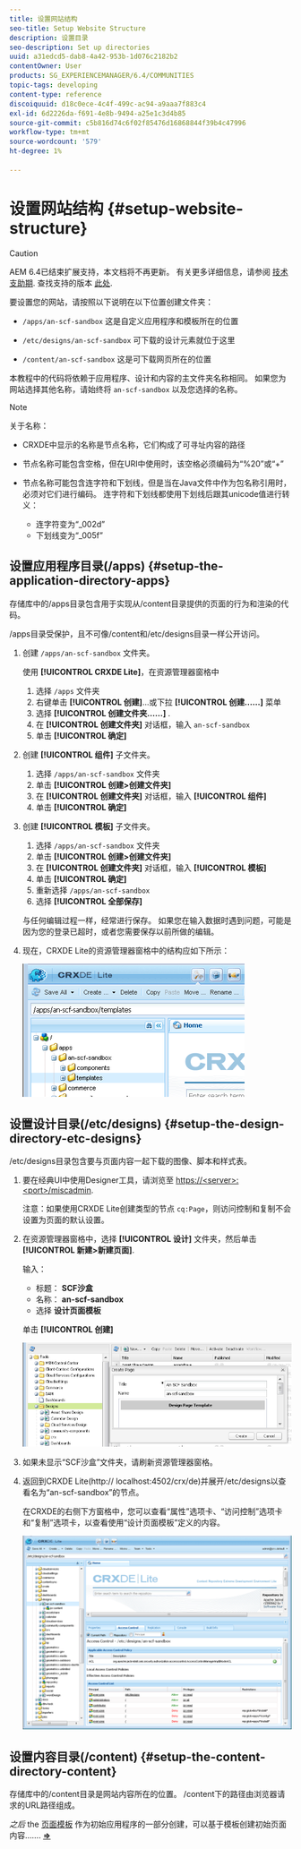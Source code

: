 ```yaml
---
title: 设置网站结构
seo-title: Setup Website Structure
description: 设置目录
seo-description: Set up directories
uuid: a31edcd5-dab8-4a42-953b-1d076c2182b2
contentOwner: User
products: SG_EXPERIENCEMANAGER/6.4/COMMUNITIES
topic-tags: developing
content-type: reference
discoiquuid: d18c0ece-4c4f-499c-ac94-a9aaa7f883c4
exl-id: 6d2226da-f691-4e8b-9494-a25e1c3d4b85
source-git-commit: c5b816d74c6f02f85476d16868844f39b4c47996
workflow-type: tm+mt
source-wordcount: '579'
ht-degree: 1%

---
```


# 设置网站结构 {#setup-website-structure}

>[!CAUTION]
>
>AEM 6.4已结束扩展支持，本文档将不再更新。 有关更多详细信息，请参阅 [技术支助期](https://helpx.adobe.com/cn/support/programs/eol-matrix.html). 查找支持的版本 [此处](https://experienceleague.adobe.com/docs/).

要设置您的网站，请按照以下说明在以下位置创建文件夹：

* `/apps/an-scf-sandbox`
这是自定义应用程序和模板所在的位置

* `/etc/designs/an-scf-sandbox`
可下载的设计元素就位于这里

* `/content/an-scf-sandbox`
这是可下载网页所在的位置

本教程中的代码将依赖于应用程序、设计和内容的主文件夹名称相同。 如果您为网站选择其他名称，请始终将 `an-scf-sandbox` 以及您选择的名称。

>[!NOTE]
>
>关于名称：
>
>* CRXDE中显示的名称是节点名称，它们构成了可寻址内容的路径
>* 节点名称可能包含空格，但在URI中使用时，该空格必须编码为“%20”或“+”
>* 节点名称可能包含连字符和下划线，但是当在Java文件中作为包名称引用时，必须对它们进行编码。 连字符和下划线都使用下划线后跟其unicode值进行转义：
   >
   >   * 连字符变为“_002d”
   >   * 下划线变为“_005f”


## 设置应用程序目录(/apps) {#setup-the-application-directory-apps}

存储库中的/apps目录包含用于实现从/content目录提供的页面的行为和渲染的代码。

/apps目录受保护，且不可像/content和/etc/designs目录一样公开访问。

1. 创建 `/apps/an-scf-sandbox` 文件夹。

   使用 **[!UICONTROL CRXDE Lite]**，在资源管理器窗格中

   1. 选择 `/apps` 文件夹
   1. 右键单击 **[!UICONTROL 创建]**...或下拉 **[!UICONTROL 创建……]** 菜单
   1. 选择 **[!UICONTROL 创建文件夹……]** .
   1. 在 **[!UICONTROL 创建文件夹]** 对话框，输入 `an-scf-sandbox`
   1. 单击 **[!UICONTROL 确定]**

1. 创建 **[!UICONTROL 组件]** 子文件夹。

   1. 选择 `/apps/an-scf-sandbox` 文件夹
   1. 单击 **[!UICONTROL 创建>创建文件夹]**
   1. 在 **[!UICONTROL 创建文件夹]** 对话框，输入 **[!UICONTROL 组件]**
   1. 单击 **[!UICONTROL 确定]**

1. 创建 **[!UICONTROL 模板]** 子文件夹。

   1. 选择 `/apps/an-scf-sandbox` 文件夹
   1. 单击 **[!UICONTROL 创建>创建文件夹]**
   1. 在 **[!UICONTROL 创建文件夹]** 对话框，输入 **[!UICONTROL 模板]**
   1. 单击 **[!UICONTROL 确定]**
   1. 重新选择 `/apps/an-scf-sandbox`
   1. 选择 **[!UICONTROL 全部保存]**

   与任何编辑过程一样，经常进行保存。 如果您在输入数据时遇到问题，可能是因为您的登录已超时，或者您需要保存以前所做的编辑。

1. 现在，CRXDE Lite的资源管理器窗格中的结构应如下所示：

   ![chlimage_1-44](assets/chlimage_1-44.png)

## 设置设计目录(/etc/designs) {#setup-the-design-directory-etc-designs}

/etc/designs目录包含要与页面内容一起下载的图像、脚本和样式表。

1. 要在经典UI中使用Designer工具，请浏览至 [https://&lt;server>:&lt;port>/miscadmin](http://localhost:4502/miscadmin).

   注意：如果使用CRXDE Lite创建类型的节点 `cq:Page`，则访问控制和复制不会设置为页面的默认设置。

1. 在资源管理器窗格中，选择 **[!UICONTROL 设计]** 文件夹，然后单击 **[!UICONTROL 新建>新建页面]**.

   输入：

   * 标题： **SCF沙盒**
   * 名称： **an-scf-sandbox**
   * 选择 **设计页面模板**

   单击 **[!UICONTROL 创建]**

   ![chlimage_1-45](assets/chlimage_1-45.png)

1. 如果未显示“SCF沙盒”文件夹，请刷新资源管理器窗格。

1. 返回到CRXDE Lite(http:// localhost:4502/crx/de)并展开/etc/designs以查看名为“an-scf-sandbox”的节点。

   在CRXDE的右侧下方窗格中，您可以查看“属性”选项卡、“访问控制”选项卡和“复制”选项卡，以查看使用“设计页面模板”定义的内容。

   ![chlimage_1-46](assets/chlimage_1-46.png)

## 设置内容目录(/content) {#setup-the-content-directory-content}

存储库中的/content目录是网站内容所在的位置。 /content下的路径由浏览器请求的URL路径组成。

*之后* the [页面模板](initial-app.md#createthepagetemplate) 作为初始应用程序的一部分创建，可以基于模板创建初始页面内容……. [**⇒**](initial-app.md)
